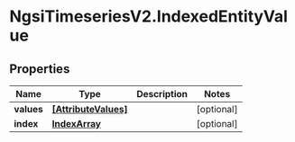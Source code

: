 # NgsiTimeseriesV2.IndexedEntityValue

## Properties

| Name       | Type                                        | Description | Notes      |
| ---------- | ------------------------------------------- | ----------- | ---------- |
| **values** | [**[AttributeValues]**](AttributeValues.md) |             | [optional] |
| **index**  | [**IndexArray**](IndexArray.md)             |             | [optional] |
